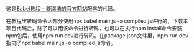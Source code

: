 这是[Babel教程 - 姜瑞涛的官方网站](https://www.jiangruitao.com/docs/babel/)配套的代码。

在教程里转码命令大部分使用npx babel main.js -o compiled.js进行的，下载本项目代码后，除了可以用该命令进行转码，也可以在执行npm install命令安装npm包后，使用npm run dev进行转码。在package.json文件里，npm run dev指向了npx babel main.js -o compiled.js命令。